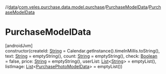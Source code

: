 //[data](../../../index.md)/[com.veles.purchase.data.model.purchase](../index.md)/[PurchaseModelData](index.md)/[PurchaseModelData](-purchase-model-data.md)

# PurchaseModelData

[androidJvm]\
constructor(createId: [String](https://kotlinlang.org/api/latest/jvm/stdlib/kotlin/-string/index.html) = Calendar.getInstance().timeInMillis.toString(), text: [String](https://kotlinlang.org/api/latest/jvm/stdlib/kotlin/-string/index.html) = emptyString(), count: [String](https://kotlinlang.org/api/latest/jvm/stdlib/kotlin/-string/index.html) = emptyString(), check: [Boolean](https://kotlinlang.org/api/latest/jvm/stdlib/kotlin/-boolean/index.html) = false, price: [String](https://kotlinlang.org/api/latest/jvm/stdlib/kotlin/-string/index.html) = emptyString(), userList: [List](https://kotlinlang.org/api/latest/jvm/stdlib/kotlin.collections/-list/index.html)&lt;[String](https://kotlinlang.org/api/latest/jvm/stdlib/kotlin/-string/index.html)&gt; = emptyList(), listImage: [List](https://kotlinlang.org/api/latest/jvm/stdlib/kotlin.collections/-list/index.html)&lt;[PurchasePhotoModelData](../-purchase-photo-model-data/index.md)&gt; = emptyList())
